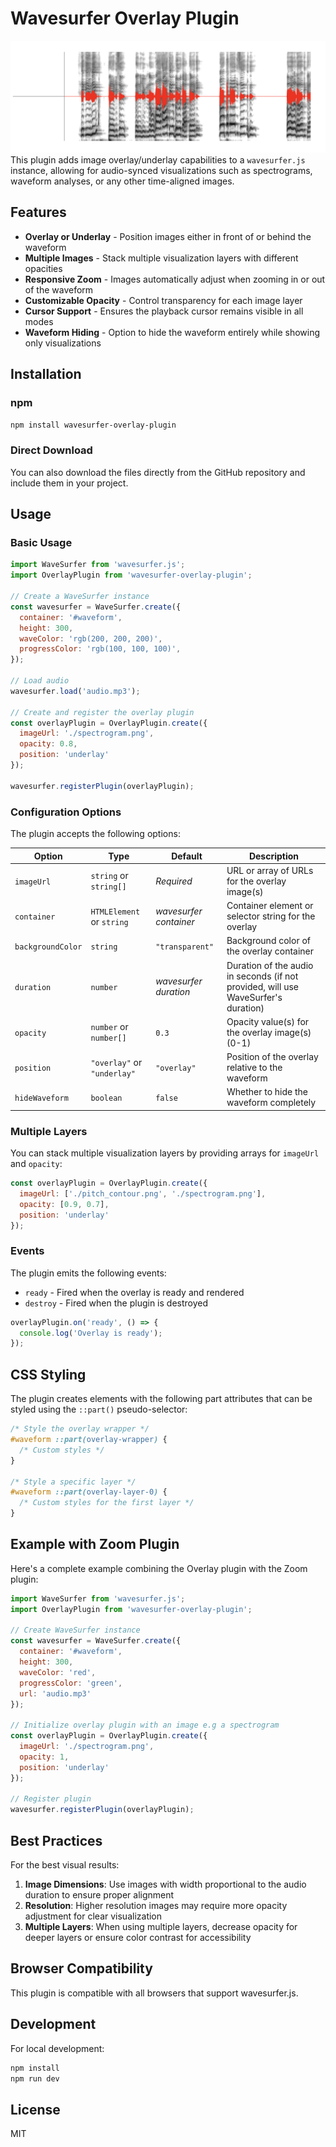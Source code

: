 # Wavesurfer Overlay Plugin

![Example](./assets/example.png)
This plugin adds image overlay/underlay capabilities to a `wavesurfer.js` instance, allowing for audio-synced visualizations such as spectrograms, waveform analyses, or any other time-aligned images.

## Features

- **Overlay or Underlay** - Position images either in front of or behind the waveform
- **Multiple Images** - Stack multiple visualization layers with different opacities
- **Responsive Zoom** - Images automatically adjust when zooming in or out of the waveform
- **Customizable Opacity** - Control transparency for each image layer
- **Cursor Support** - Ensures the playback cursor remains visible in all modes
- **Waveform Hiding** - Option to hide the waveform entirely while showing only visualizations

## Installation

### npm

```bash
npm install wavesurfer-overlay-plugin
```

### Direct Download

You can also download the files directly from the GitHub repository and include them in your project.

## Usage

### Basic Usage

```javascript
import WaveSurfer from 'wavesurfer.js';
import OverlayPlugin from 'wavesurfer-overlay-plugin';

// Create a WaveSurfer instance
const wavesurfer = WaveSurfer.create({
  container: '#waveform',
  height: 300,
  waveColor: 'rgb(200, 200, 200)',
  progressColor: 'rgb(100, 100, 100)',
});

// Load audio
wavesurfer.load('audio.mp3');

// Create and register the overlay plugin
const overlayPlugin = OverlayPlugin.create({
  imageUrl: './spectrogram.png',
  opacity: 0.8,
  position: 'underlay'
});

wavesurfer.registerPlugin(overlayPlugin);
```

### Configuration Options

The plugin accepts the following options:

| Option | Type | Default | Description |
|--------|------|---------|-------------|
| `imageUrl` | `string` or `string[]` | *Required* | URL or array of URLs for the overlay image(s) |
| `container` | `HTMLElement` or `string` | *wavesurfer container* | Container element or selector string for the overlay |
| `backgroundColor` | `string` | `"transparent"` | Background color of the overlay container |
| `duration` | `number` | *wavesurfer duration* | Duration of the audio in seconds (if not provided, will use WaveSurfer's duration) |
| `opacity` | `number` or `number[]` | `0.3` | Opacity value(s) for the overlay image(s) (0-1) |
| `position` | `"overlay"` or `"underlay"` | `"overlay"` | Position of the overlay relative to the waveform |
| `hideWaveform` | `boolean` | `false` | Whether to hide the waveform completely |

### Multiple Layers

You can stack multiple visualization layers by providing arrays for `imageUrl` and `opacity`:

```javascript
const overlayPlugin = OverlayPlugin.create({
  imageUrl: ['./pitch_contour.png', './spectrogram.png'],
  opacity: [0.9, 0.7],
  position: 'underlay'
});
```

### Events

The plugin emits the following events:

- `ready` - Fired when the overlay is ready and rendered
- `destroy` - Fired when the plugin is destroyed

```javascript
overlayPlugin.on('ready', () => {
  console.log('Overlay is ready');
});
```

## CSS Styling

The plugin creates elements with the following part attributes that can be styled using the `::part()` pseudo-selector:

```css
/* Style the overlay wrapper */
#waveform ::part(overlay-wrapper) {
  /* Custom styles */
}

/* Style a specific layer */
#waveform ::part(overlay-layer-0) {
  /* Custom styles for the first layer */
}
```

## Example with Zoom Plugin

Here's a complete example combining the Overlay plugin with the Zoom plugin:

```javascript
import WaveSurfer from 'wavesurfer.js';
import OverlayPlugin from 'wavesurfer-overlay-plugin';

// Create WaveSurfer instance
const wavesurfer = WaveSurfer.create({
  container: '#waveform',
  height: 300,
  waveColor: 'red',
  progressColor: 'green',
  url: 'audio.mp3'
});

// Initialize overlay plugin with an image e.g a spectrogram
const overlayPlugin = OverlayPlugin.create({
  imageUrl: './spectrogram.png',
  opacity: 1,
  position: 'underlay'
});

// Register plugin
wavesurfer.registerPlugin(overlayPlugin);


```

## Best Practices

For the best visual results:

1. **Image Dimensions**: Use images with width proportional to the audio duration to ensure proper alignment
2. **Resolution**: Higher resolution images may require more opacity adjustment for clear visualization
3. **Multiple Layers**: When using multiple layers, decrease opacity for deeper layers or ensure color contrast for accessibility

## Browser Compatibility

This plugin is compatible with all browsers that support wavesurfer.js.

## Development

For local development:

```bash
npm install
npm run dev
```

## License

MIT
